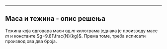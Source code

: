 ﻿---
Маса и тежина - опис решења
---
Тежина која одговара маси од $m$ килограма једнака је производу масе $m$ и константе  $g=9.81\frac{N}{kg}$. Према томе, треба исписати производ ова два броја.



